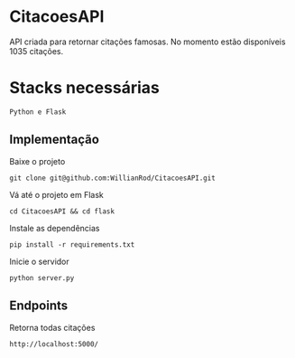 # CitacoesAPI

API criada para retornar citações famosas. No momento estão disponíveis 1035 citações.

# Stacks necessárias

```
Python e Flask
```

## Implementação

Baixe o projeto
```
git clone git@github.com:WillianRod/CitacoesAPI.git
```

Vá até o projeto em Flask
```
cd CitacoesAPI && cd flask
```

Instale as dependências
```
pip install -r requirements.txt
```

Inicie o servidor
```
python server.py
```


## Endpoints

Retorna todas citações
```
http://localhost:5000/
```